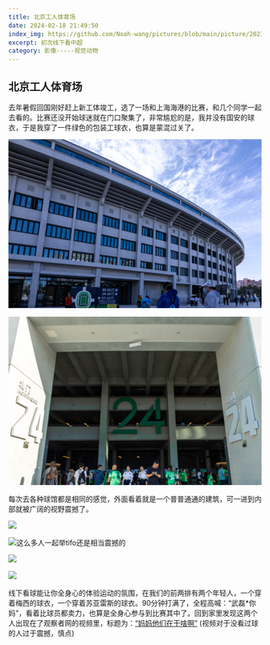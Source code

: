 ```yaml
---
title: 北京工人体育场
date: 2024-02-18 21:49:50
index_img: https://github.com/Noah-wang/pictures/blob/main/picture/2023.6.29%E5%B7%A5%E4%BA%BA%E4%BD%93%E8%82%B2%E9%A6%86%E5%8C%97%E4%BA%AC%E5%9B%BD%E5%AE%89VS%E4%B8%8A%E6%B5%B7%E6%B5%B7%E6%B8%AF/%E5%B7%A5%E4%BA%BA%E4%BD%93%E8%82%B2%E9%A6%86012.jpg?raw=true
excerpt: 初次线下看中超
category: 影像-----视觉动物
---
```


## 北京工人体育场

去年暑假回国刚好赶上新工体竣工，选了一场和上海海港的比赛，和几个同学一起去看的。比赛还没开始球迷就在门口聚集了，非常尴尬的是，我并没有国安的球衣，于是我穿了一件绿色的包装工球衣，也算是蒙混过关了。

![](https://raw.githubusercontent.com/Noah-wang/pictures/main/picture/2023.6.29%E5%B7%A5%E4%BA%BA%E4%BD%93%E8%82%B2%E9%A6%86%E5%8C%97%E4%BA%AC%E5%9B%BD%E5%AE%89VS%E4%B8%8A%E6%B5%B7%E6%B5%B7%E6%B8%AF/%E5%B7%A5%E4%BA%BA%E4%BD%93%E8%82%B2%E9%A6%86001.jpg)

![](https://raw.githubusercontent.com/Noah-wang/pictures/main/picture/2023.6.29%E5%B7%A5%E4%BA%BA%E4%BD%93%E8%82%B2%E9%A6%86%E5%8C%97%E4%BA%AC%E5%9B%BD%E5%AE%89VS%E4%B8%8A%E6%B5%B7%E6%B5%B7%E6%B8%AF/%E5%B7%A5%E4%BA%BA%E4%BD%93%E8%82%B2%E9%A6%86002.jpg)

每次去各种球馆都是相同的感觉，外面看着就是一个普普通通的建筑，可一进到内部就被广阔的视野震撼了。

![](https://raw.githubusercontent.com/Noah-wang/pictures/main/picture/2023.6.29%E5%B7%A5%E4%BA%BA%E4%BD%93%E8%82%B2%E9%A6%86%E5%8C%97%E4%BA%AC%E5%9B%BD%E5%AE%89VS%E4%B8%8A%E6%B5%B7%E6%B5%B7%E6%B8%AF/%E5%B7%A5%E4%BA%BA%E4%BD%93%E8%82%B2%E9%A6%86005.jpg)

![这么多人一起举tifo还是相当震撼的](https://github.com/Noah-wang/pictures/blob/main/picture/2023.6.29%E5%B7%A5%E4%BA%BA%E4%BD%93%E8%82%B2%E9%A6%86%E5%8C%97%E4%BA%AC%E5%9B%BD%E5%AE%89VS%E4%B8%8A%E6%B5%B7%E6%B5%B7%E6%B8%AF/%E5%B7%A5%E4%BA%BA%E4%BD%93%E8%82%B2%E9%A6%86014.jpg?raw=true)

![](https://github.com/Noah-wang/pictures/blob/main/picture/2023.6.29%E5%B7%A5%E4%BA%BA%E4%BD%93%E8%82%B2%E9%A6%86%E5%8C%97%E4%BA%AC%E5%9B%BD%E5%AE%89VS%E4%B8%8A%E6%B5%B7%E6%B5%B7%E6%B8%AF/%E5%B7%A5%E4%BA%BA%E4%BD%93%E8%82%B2%E9%A6%86008.jpg?raw=true)

![](https://github.com/Noah-wang/pictures/blob/main/picture/2023.6.29%E5%B7%A5%E4%BA%BA%E4%BD%93%E8%82%B2%E9%A6%86%E5%8C%97%E4%BA%AC%E5%9B%BD%E5%AE%89VS%E4%B8%8A%E6%B5%B7%E6%B5%B7%E6%B8%AF/%E5%B7%A5%E4%BA%BA%E4%BD%93%E8%82%B2%E9%A6%86011.jpg?raw=true)

线下看球能让你全身心的体验运动的氛围，在我们的前两排有两个年轻人，一个穿着梅西的球衣，一个穿着苏亚雷斯的球衣。90分钟打满了，全程高喊：“武磊*你妈”，看着比球员都卖力，也算是全身心参与到比赛其中了。回到家里发现这两个人出现在了观察者网的视频里，标题为：[“妈妈他们在干啥啊”](https://www.bilibili.com/video/BV1cu411b74y/?share_source=copy_web&vd_source=1b8cb486fd8e847c65acaa57e0e844cb) (视频对于没看过球的人过于震撼，慎点)
